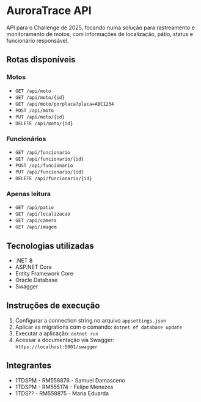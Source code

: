 # AuroraTrace API

API para o Challenge de 2025, focando numa solução para rastreamento e monitoramento de motos, com informações de localização, pátio, status e funcionário responsável.

## Rotas disponíveis

### Motos
- `GET /api/moto`
- `GET /api/moto/{id}`
- `GET /api/moto/porplaca?placa=ABC1234`
- `POST /api/moto`
- `PUT /api/moto/{id}`
- `DELETE /api/moto/{id}`

### Funcionários
- `GET /api/funcionario`
- `GET /api/funcionario/{id}`
- `POST /api/funcionario`
- `PUT /api/funcionario/{id}`
- `DELETE /api/funcionario/{id}`

### Apenas leitura
- `GET /api/patio`
- `GET /api/localizacao`
- `GET /api/camera`
- `GET /api/imagem`

## Tecnologias utilizadas

- .NET 8
- ASP.NET Core
- Entity Framework Core
- Oracle Database
- Swagger

## Instruções de execução

1. Configurar a connection string no arquivo `appsettings.json`
2. Aplicar as migrations com o comando: `dotnet ef database update`
3. Executar a aplicação: `dotnet run`
4. Acessar a documentação via Swagger:  
`https://localhost:5001/swagger`

## Integrantes

- 1TDSPM - RM558876 - Samuel Damasceno
- 1TDSPM - RM555174 - Felipe Menezes
- 1TDS?? - RM558875 - Maria Eduarda


